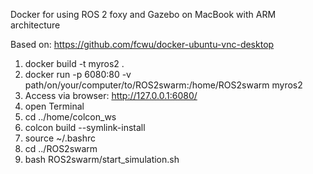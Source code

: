 Docker for using ROS 2 foxy and Gazebo on MacBook with ARM architecture 

Based on: https://github.com/fcwu/docker-ubuntu-vnc-desktop 

1) docker build -t myros2 . 
2) docker run -p 6080:80 -v path/on/your/computer/to/ROS2swarm:/home/ROS2swarm myros2
3) Access via browser: http://127.0.0.1:6080/ 
4) open Terminal
5) cd ../home/colcon_ws 
6) colcon build --symlink-install 
7) source ~/.bashrc
8) cd ../ROS2swarm
9) bash ROS2swarm/start_simulation.sh
